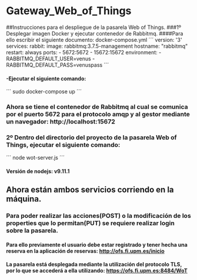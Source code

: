# Gateway_Web_of_Things

##Instrucciones para el despliegue de la pasarela Web of Things.
###1º Desplegar imagen Docker y ejecutar contenedor de Rabbitmq.
####Para ello escribir el siguiente documento: docker-compose.yml
´´´
version: '3'
services:
  rabbit:
    image: rabbitmq:3.7.5-management
    hostname: "rabbitmq"
    restart: always
    ports:
     - 5672:5672
     - 15672:15672
    environment:
     - RABBITMQ_DEFAULT_USER=venus
     - RABBITMQ_DEFAULT_PASS=venuspass
´´´
#### -Ejecutar el siguiente comando:
´´´
sudo docker-compose up
´´´
### Ahora se tiene el contenedor de Rabbitmq al cual se comunica por el puerto 5672 para el protocolo amqp y al gestor mediante un navegador: http://localhost:15672

### 2º Dentro del directorio del proyecto de la pasarela Web of Things, ejecutar el siguiente comando:
´´´
node wot-server.js
´´´
#### Versión de nodejs: v9.11.1
## Ahora están ambos servicios corriendo en la máquina.

### Para poder realizar las acciones(POST) o la modificación de los properties que lo permitan(PUT) se requiere realizar login sobre la pasarela.
#### Para ello previamente el usuario debe estar registrado y tener hecha una reserva en la aplicación de reservas: http://ofs.fi.upm.es/inicio

#### La pasarela está desplegada mediante la utilización del protocolo TLS, por lo que se accederá a ella utilizando: https://ofs.fi.upm.es:8484/WoT